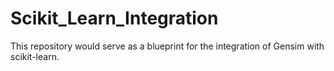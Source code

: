 # Scikit_Learn_Integration

This repository would serve as a blueprint for the integration of Gensim with scikit-learn.
